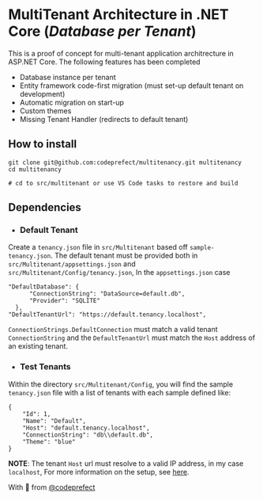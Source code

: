 # MultiTenant Architecture in .NET Core (*Database per Tenant*)

This is a proof of concept for multi-tenant application architrecture in ASP.NET Core.
The following features has been completed

* Database instance per tenant
* Entity framework code-first migration (must set-up default tenant on development)
* Automatic migration on start-up
* Custom themes
* Missing Tenant Handler (redirects to default tenant)

## How to install

```[bash]
git clone git@github.com:codeprefect/multitenancy.git multitenancy
cd multitenancy

# cd to src/multitenant or use VS Code tasks to restore and build
```

## Dependencies

* ### Default Tenant

Create a `tenancy.json` file in `src/Multitenant` based off `sample-tenancy.json`.
The default tenant must be provided both in `src/Multitenant/appsettings.json` and `src/Multitenant/Config/tenancy.json`, In the `appsettings.json` case

```[json]
"DefaultDatabase": {
      "ConnectionString": "DataSource=default.db",
      "Provider": "SQLITE"
  },
"DefaultTenantUrl": "https://default.tenancy.localhost",
```

`ConnectionStrings.DefaultConnection` must match a valid tenant `ConnectionString` and the `DefaultTenantUrl` must match the `Host` address of an existing tenant.

* ### Test Tenants

Within the directory `src/Multitenant/Config`, you will find the sample `tenancy.json` file with a list of tenants with each sample defined like:

```[json]
{
    "Id": 1,
    "Name": "Default",
    "Host": "default.tenancy.localhost",
    "ConnectionString": "db\\default.db",
    "Theme": "blue"
}
```

**NOTE**: The tenant `Host` url must resolve to a valid IP address, in my case `localhost`, For more information on the setup, see [here](https://7labs.io/tips-tricks/how-to-set-up-your-own-custom-domain-on-localhost.html).

With &#x1F493; from [@codeprefect](https://gihub.com/codeprefect)
